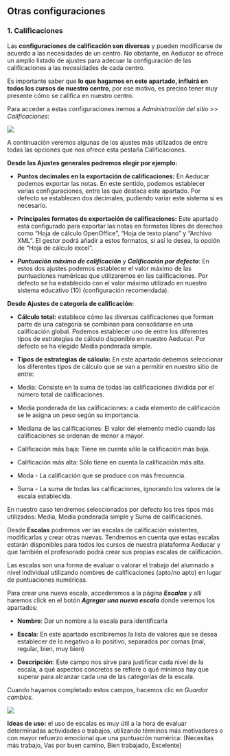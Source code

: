 ## Otras configuraciones

### 1\. Calificaciones

Las **configuraciones de calificación son diversas** y pueden modificarse de acuerdo a las necesidades de un centro. No obstante, en Aeducar se ofrece un amplio listado de ajustes para adecuar la configuración de las calificaciones a las necesidades de cada centro.  

Es importante saber que **lo que hagamos en este apartado, influirá en todos los cursos de nuestro centro**, por ese motivo, es preciso tener muy presente cómo se califica en nuestro centro.

Para acceder a estas configuraciones iremos a _Administración del sitio_ >\> _Calificaciones_:

![](https://lh5.googleusercontent.com/hNOsDKR5WSa1gveYGMfOSPt2y6dzIwRzvV2WFH4kDQez2qfNdfAMYOP07j9fEUv68iHwso_fkvTMoSGov-Adq9LGLsuHZX2BQkC3-8astNo6EH-zMSzW4r47LJFlm38akLSzaQ8m)

A continuación veremos algunas de los ajustes más utilizados de entre todas las opciones que nos ofrece esta pestaña Calificaciones. 

**Desde las Ajustes generales podremos elegir por ejemplo:**

*   **Puntos decimales en la exportación de calificaciones:** En Aeducar podemos exportar las notas. En este sentido, podemos establecer varias configuraciones, entre las que destaca este apartado. Por defecto se establecen dos decimales, pudiendo variar este sistema si es necesario.
    
*   **Principales formatos de exportación de calificaciones:** Este apartado está configurado para exportar las notas en formatos libres de derechos como “Hoja de cálculo OpenOffice”, “Hoja de texto plano” y “Archivo XML”. El gestor podrá añadir a estos formatos, si así lo desea, la opción de “Hoja de cálculo excel”.
    
*   _**Puntuación máxima de calificación**_ y _**Calificación por defecto**_: En estos dos ajustes podemos establecer el valor máximo de las puntuaciones numéricas que utilizaremos en las calificaciones. Por defecto se ha establecido con el valor máximo utilizado en nuestro sistema educativo (10) (configuración recomendada).
    

  

**Desde Ajustes de categoría de calificación:**

*   **Cálculo total:** establece cómo las diversas calificaciones que forman parte de una categoría se combinan para consolidarse en una calificación global. Podemos establecer uno de entre los diferentes tipos de estrategias de cálculo disponible en nuestro Aeducar. Por defecto se ha elegido Media ponderada simple.
    
*   **Tipos de estrategias de cálculo:** En este apartado debemos seleccionar los diferentes tipos de cálculo que se van a permitir en nuestro sitio de entre:
    

*   Media: Consiste en la suma de todas las calificaciones dividida por el número total de calificaciones. 
    
*   Media ponderada de las calificaciones: a cada elemento de calificación se le asigna un peso según su importancia. 
    
*   Mediana de las calificaciones: El valor del elemento medio cuando las calificaciones se ordenan de menor a mayor.
    
*   Calificación más baja: Tiene en cuenta sólo la calificación más baja.
    
*   Calificación más alta: Sólo tiene en cuenta la calificación más alta.
    
*   Moda - La calificación que se produce con más frecuencia.
    
*   Suma - La suma de todas las calificaciones, ignorando los valores de la escala establecida.
    

En nuestro caso tendremos seleccionados por defecto los tres tipos más utilizados: Media, Media ponderada simple y Suma de calificaciones.

Desde **Escalas** podremos ver las escalas de calificación existentes, modificarlas y crear otras nuevas. Tendremos en cuenta que estas escalas estarán disponibles para todos los cursos de nuestra plataforma Aeducar y que también el profesorado podrá crear sus propias escalas de calificación.

Las escalas son una forma de evaluar o valorar el trabajo del alumnado a nivel individual utilizando nombres de calificaciones (apto/no apto) en lugar de puntuaciones numéricas.

Para crear una nueva escala, accederemos a la página **_Escalas_** y allí haremos click en el botón **_Agregar una nueva escala_** donde veremos los apartados:

*   **Nombre**: Dar un nombre a la escala para identificarla
    
*   **Escala**: En este apartado escribiremos la lista de valores que se desea establecer de lo negativo a lo positivo, separados por comas (mal, regular, bien, muy bien)
    
*   **Descripción**: Este campo nos sirve para justificar cada nivel de la escala, a qué aspectos concretos se refiere o qué mínimos hay que superar para alcanzar cada una de las categorías de la escala.
    

Cuando hayamos completado estos campos, hacemos clic en _Guardar cambios._

![](https://lh6.googleusercontent.com/vapfpuv8wmUJRBlfjpDS8tI941GmSjQNffHkstVisaZRmp-yT3kQw-uVH98n_qrXh8Mss8uLVDU1ZsUUpvK9AwUPeyvNxYIz67nzveN6BDCJpAP9qMC35nhhd6D5S0mSfNKSbbDM)

**Ideas de uso:** el uso de escalas es muy útil a la hora de evaluar determinadas actividades o trabajos, utilizando términos más motivadores o con mayor refuerzo emocional que una puntuación numérica: (Necesitas más trabajo, Vas por buen camino, Bien trabajado, Excelente)